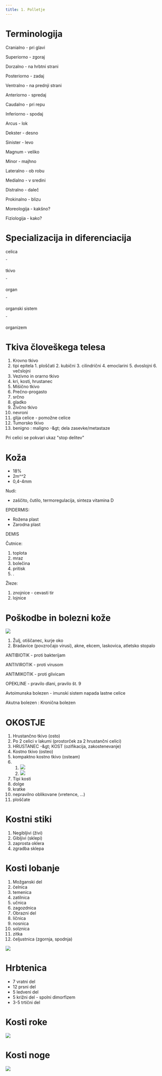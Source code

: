 ```yaml
---
title: 1. Polletje
---
```


# Terminologija

Cranialno - pri glavi

Superiorno - zgoraj

Dorzalno - na hrbtni strani

Posteriorno - zadaj

Ventralno - na prednji strani

Anteriorno - spredaj

Caudalno - pri repu

Inferiorno - spodaj

Arcus - lok

Dekster - desno

Sinister - levo

Magnum - veliko

Minor - majhno

Lateralno - ob robu

Medialno - v sredini

Distralno - daleč

Prokinalno - blizu

Moreologija - kakšno?

Fiziologija - kako?

# Specializacija in diferenciacija

celica

ˇ

tkivo

ˇ

organ

ˇ

organski sistem

ˇ

organizem

# Tkiva človeškega telesa

1. Krovno tkivo
  1. tipi epitela
    1. ploščati
    2. kubični
    3. cilindrični
    4. emoclarini
    5. dvoslojni
    6. večslojni
2. Vezivno in orarno tkivo
  1. kri, kosti, hrustanec
3. Mišično tkivo
  1. Prečno-progasto
  2. srčno
  3. gladko
4. Živčno tkivo
  1. nevroni
  2. glija celice - pomožne celice
5. Tumorsko tkivo
  1. benigno : maligno -\&gt; dela zasevke/metastaze

Pri celici se pokvari ukaz &quot;stop delitev&quot;

# Koža

- 18%
- 2m^^2
- 0,4-4mm

Nudi:

- zaščito, čutilo, termoregulacija, sinteza vitamina D

EPIDERMIS:

- Rožena plast
- Zarodna plast

DEMIS

Čutnice:

1. toplota
2. mraz
3. bolečina
4. pritisk
5. .

Žleze:

1. znojnice - cevasti tir
2. lojnice

# Poškodbe in bolezni kože

![](https://lh5.googleusercontent.com/Nq3a3qI5-yrqCYj04XKZ48Pn-6FM5mGhhlfGak_732yqquOtIcc3sN18lx24abrz104Z9kzDaAtKPoM3NhNmC-IcTHTUQ69-wFWLYHoW9KmEnB4WKzGoegKJ4JNpmkK1kV77gJtd)

1. Žulj, otiščanec, kurje oko
2. Bradavice (povzročajo virusi), akne, ekcem, laskovica, atletsko stopalo

ANTIBIOTIK - proti bakterijam

ANTIVIROTIK - proti virusom

ANTIMIKOTIK - proti glivicam

OPEKLINE - pravilo dlani, pravilo št. 9

Avtoimunska bolezen - imunski sistem napada lastne celice

Akutna bolezen : Kronična bolezen

# OKOSTJE

1. Hrustančno tkivo (osto)
  1. Po 2 celici v lakumi (prostorček za 2 hrustančni celici)
  2. HRUSTANEC -\&gt; KOST (ozifikacija, zakostenevanje)
2. Kostno tkivo (osteo)
  1. kompaktno kostno tkivo (osteam)
  2. 
	  1. ![](https://lh4.googleusercontent.com/fZsMAludAGU63j8RhShDw1S7G3qB8ocUcQVu0L2Ipo4A9Fb4nr1S6Px3x0gid5DT_74DjlNu2B2_89e1hyyNOfkKYSEb_zsrswnHY2FRnETkrB7ikaJDvh6f_bzS0AKrz96RdN18)
	  2. ![](https://lh6.googleusercontent.com/C_hT7UtYYWVG5Lm42u5-uSD9opBPEj1nmteaF2JiWGGeEHpsdmx730QvjQxllVA_HoRpw0LrTNuWHiwR-vwsAjQVIeRTPPUutBkcsICz9IDe2YvyhxGBkH4mNiJ-WlS38VgKg5_H)
3. Tipi kosti
  1. dolge
  2. kratke
  3. nepravilno oblikovane (vretence, ...)
  4. ploščate

# Kostni stiki

1. Negibljivi (živi)
2. Gibljivi (sklepi)
  1. zaprosta oklera
  2. zgradba sklepa

#


# Kosti lobanje

1. Možganski del
  1. čelnica
  2. temenica
  3. zatilnica
  4. učnica
  5. zagozdnica
2. Obrazni del
  1. ličnica
  2. nosnica
  3. solznica
  4. zitka
  5. čeljustnica (zgornja, spodnja)

![](https://lh5.googleusercontent.com/_CXTuR5Oo9NvhTH5u3GnApNUJ48Ochw5fFdTx0cxQ0PKJKYPn6tB9zd9esv25Iffc4bD7mTti4Kn2lzJFGAz-7Ln2wYcWYjTkI-cPP3he-7D0mD3nCHvY-mxG2BaLMFxNLS6gj7o)

# Hrbtenica

- 7 vratni del
- 12 prsni del
- 5 ledveni del
- 5 križni del - spolni dimorfizem
- 3-5 trtični del

# Kosti roke

![](https://lh4.googleusercontent.com/Sx5nmZ8WqORG3jma-HaNK65Wu8rUTXQBjgl7z0njQl7RhGDhDoOuJbD2XkvMh-91MBshmXm3275-_-uvuqHt4k6mnjZdmV2iBHm2dKM9RdqoSjjojEARQKmJms06uzwUj7Lco8D2)

# Kosti noge

![](https://lh5.googleusercontent.com/ymlEMoqx5S86ZScG9t6hyIOXARR8lKlf0ByuUh5bimFjXej9Rcd1dmXgsxjwjQ6IC_yrHBG9s81_oMy5ceYiiw8kM7lk1ZGkQ4vozWB98K8AAbNBthsdLs_7qrRa0Rxx8DNRjUrF)
